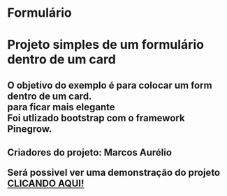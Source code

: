 # Formulário
# Projeto simples de um formulário dentro de um card

<h2>O objetivo do exemplo é para colocar um form dentro de um card.<br>
para ficar mais elegante<br>
Foi utlizado bootstrap com o framework Pinegrow.<h2>



</div>
<p>Criadores do projeto: Marcos Aurélio </p>
Será possivel ver uma demonstração do projeto <a href="https://aurelioleonel.github.io/exemplo-card/" target="_blank">CLICANDO AQUI!</a>
</h2>
